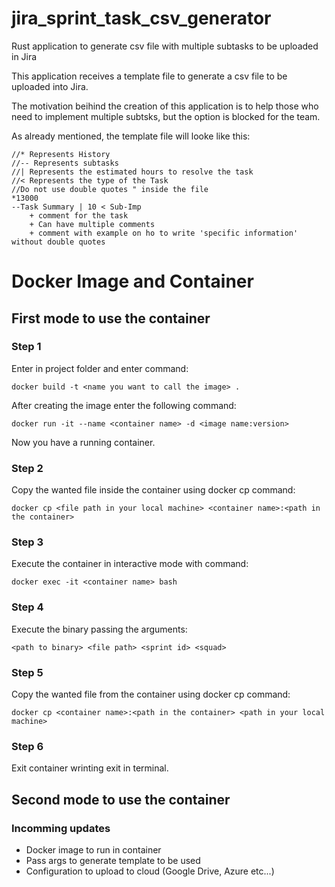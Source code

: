 # jira_sprint_task_csv_generator
Rust application to generate csv file with multiple subtasks to be uploaded in Jira

This application receives a template file to generate a csv file to be uploaded into Jira.

The motivation beihind the creation of this application is to help those who need to implement multiple subtsks, but the option is blocked for the team.

As already mentioned, the template file will looke like this:

```
//* Represents History 
//-- Represents subtasks
//| Represents the estimated hours to resolve the task
//< Represents the type of the Task
//Do not use double quotes " inside the file
*13000
--Task Summary | 10 < Sub-Imp
	+ comment for the task
	+ Can have multiple comments
	+ comment with example on ho to write 'specific information' without double quotes
```
# Docker Image and Container

## First mode to use the container
### Step 1 
Enter in project folder and enter command:
```
docker build -t <name you want to call the image> .
```

After creating the image enter the following command:
```
docker run -it --name <container name> -d <image name:version>
```

Now you have a running container.
### Step 2
Copy the wanted file inside the container using docker cp command:
```
docker cp <file path in your local machine> <container name>:<path in the container>
```

### Step 3
Execute the container in interactive mode with command:
```
docker exec -it <container name> bash
```

### Step 4
Execute the binary passing the arguments:
```
<path to binary> <file path> <sprint id> <squad>
```

### Step 5
Copy the wanted file from the container using docker cp command:
```
docker cp <container name>:<path in the container> <path in your local machine>
```

### Step 6
Exit container wrinting exit in terminal.

## Second mode to use the container


### Incomming updates
* Docker image to run in container
* Pass args to generate template to be used
* Configuration to upload to cloud (Google Drive, Azure etc...)

